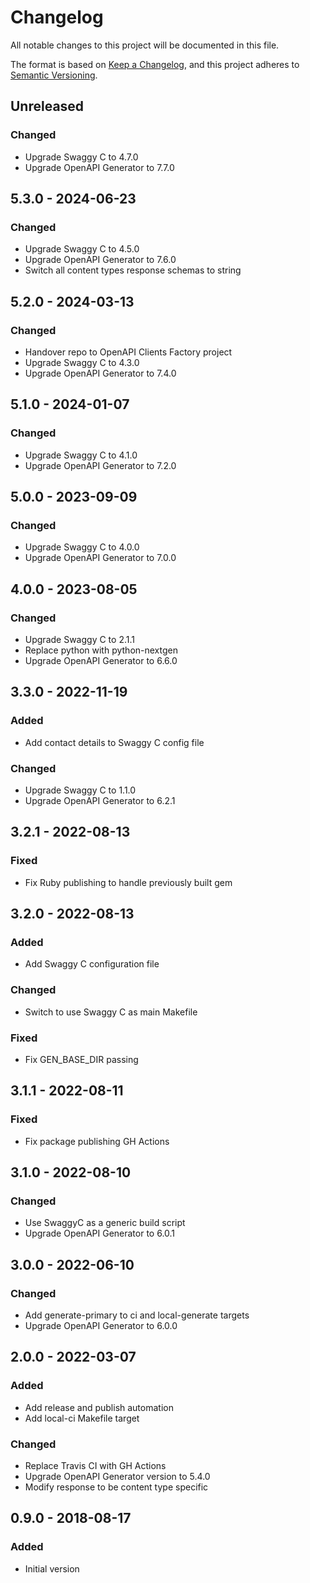 # Changelog

All notable changes to this project will be documented in this file.

The format is based on [Keep a Changelog](https://keepachangelog.com/en/1.0.0/),
and this project adheres to [Semantic Versioning](https://semver.org/spec/v2.0.0.html).

## Unreleased

### Changed
- Upgrade Swaggy C to 4.7.0
- Upgrade OpenAPI Generator to 7.7.0

## 5.3.0 - 2024-06-23
### Changed
- Upgrade Swaggy C to 4.5.0
- Upgrade OpenAPI Generator to 7.6.0
- Switch all content types response schemas to string

## 5.2.0 - 2024-03-13
### Changed
- Handover repo to OpenAPI Clients Factory project
- Upgrade Swaggy C to 4.3.0
- Upgrade OpenAPI Generator to 7.4.0

## 5.1.0 - 2024-01-07
### Changed
- Upgrade Swaggy C to 4.1.0
- Upgrade OpenAPI Generator to 7.2.0

## 5.0.0 - 2023-09-09
### Changed
- Upgrade Swaggy C to 4.0.0
- Upgrade OpenAPI Generator to 7.0.0

## 4.0.0 - 2023-08-05
### Changed
- Upgrade Swaggy C to 2.1.1
- Replace python with python-nextgen
- Upgrade OpenAPI Generator to 6.6.0

## 3.3.0 - 2022-11-19
### Added
- Add contact details to Swaggy C config file

### Changed
- Upgrade Swaggy C to 1.1.0
- Upgrade OpenAPI Generator to 6.2.1

## 3.2.1 - 2022-08-13
### Fixed
- Fix Ruby publishing to handle previously built gem

## 3.2.0 - 2022-08-13
### Added
- Add Swaggy C configuration file

### Changed
- Switch to use Swaggy C as main Makefile

### Fixed
- Fix GEN_BASE_DIR passing

## 3.1.1 - 2022-08-11
### Fixed
- Fix package publishing GH Actions

## 3.1.0 - 2022-08-10
### Changed
- Use SwaggyC as a generic build script
- Upgrade OpenAPI Generator to 6.0.1

## 3.0.0 - 2022-06-10
### Changed
- Add generate-primary to ci and local-generate targets
- Upgrade OpenAPI Generator to 6.0.0

## 2.0.0 - 2022-03-07
### Added
- Add release and publish automation
- Add local-ci Makefile target

### Changed
- Replace Travis CI with GH Actions
- Upgrade OpenAPI Generator version to 5.4.0
- Modify response to be content type specific

## 0.9.0 - 2018-08-17
### Added
- Initial version
